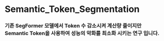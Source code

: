 # Semantic_Token_Segmentation

### 기존 SegFormer 모델에서 Token 수 감소시켜 계산량 줄이지만 Semantic Token을 사용하여 성능의 악화를 최소화 시키는 연구 입니다.
